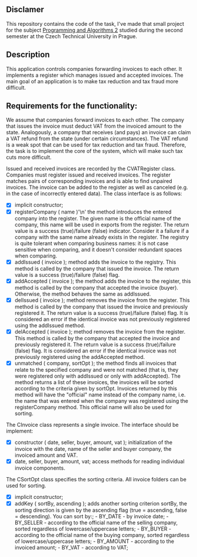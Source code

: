## Disclamer
This repository contains the code of the task, I've made that small project for the subject [Programming and Algorithms 2](https://courses.fit.cvut.cz/BI-PA2/) studied during the second semester at the Czech Technical University in Prague.

## Description
This application controls companies forwarding invoices to each other. It implements a register which manages issued and accepted invoices. The main goal of an application is to make tax reduction and tax fraud more difficult.

## Requirements for the functionality:
We assume that companies forward invoices to each other. The company that issues the invoice must deduct VAT from the invoiced amount to the state. Analogously, a company that receives (and pays) an invoice can claim a VAT refund from the state (under certain circumstances). The VAT refund is a weak spot that can be used for tax reduction and tax fraud. Therefore, the task is to implement the core of the system, which will make such tax cuts more difficult.

Issued and received invoices are recorded by the CVATRegister class. Companies must register issued and received invoices. The register matches pairs of corresponding invoices and is able to find unpaired invoices. The invoice can be added to the register as well as canceled (e.g. in the case of incorrectly entered data). The class interface is as follows:

- [X] implicit constructor;
- [X] registerCompany ( name )'\n'
     the method introduces the entered company into the register. The given name is the official name of the company, this name will be used in exports from the register. The return value is a success (true)/failure (false) indicator. Consider it a failure if a company with the same name already exists in the register. The registry is quite tolerant when comparing business names: it is not case sensitive when comparing, and it doesn't consider redundant spaces when comparing.
- [X] addIssued ( invoice );
     method adds the invoice to the registry. This method is called by the company that issued the invoice. The return value is a success (true)/failure (false) flag. 
- [X] addAccepted ( invoice );
     the method adds the invoice to the register, this method is called by the company that accepted the invoice (buyer). Otherwise, the method behaves the same as addIssued.
- [X] delIssued ( invoice );
     method removes the invoice from the register. This method is called by the company that issued the invoice and previously registered it. The return value is a success (true)/failure (false) flag. It is considered an error if the identical invoice was not previously registered using the addIssued method.
- [X] delAccepted ( invoice );
     method removes the invoice from the register. This method is called by the company that accepted the invoice and previously registered it. The return value is a success (true)/failure (false) flag. It is considered an error if the identical invoice was not previously registered using the addAccepted method.
- [X] unmatched ( company, sortOpt );
     the method finds all invoices that relate to the specified company and were not matched (that is, they were registered only with addIssued or only with addAccepted). The method returns a list of these invoices, the invoices will be sorted according to the criteria given by sortOpt. Invoices returned by this method will have the "official" name instead of the company name, i.e. the name that was entered when the company was registered using the registerCompany method. This official name will also be used for sorting.

The CInvoice class represents a single invoice. The interface should be implement:

- [X] constructor ( date, seller, buyer, amount, vat );
     initialization of the invoice with the date, name of the seller and buyer company, the invoiced amount and VAT.
- [X] date, seller, buyer, amount, vat;
     access methods for reading individual invoice components.

The CSortOpt class specifies the sorting criteria. All invoice folders can be used for sorting. 

- [X] implicit constructor;
- [X] addKey ( sortBy, ascending );
    adds another sorting criterion sortBy, the sorting direction is given by the ascending flag (true = ascending, false = descending). You can sort by:;
        - BY_DATE - by invoice date;
        - BY_SELLER - according to the official name of the selling company, sorted regardless of lowercase/uppercase letters;
        - BY_BUYER - according to the official name of the buying company, sorted regardless of lowercase/uppercase letters;
        - BY_AMOUNT - according to the invoiced amount;
        - BY_VAT - according to VAT;
